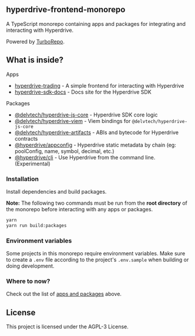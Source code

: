 ## hyperdrive-frontend-monorepo

A TypeScript monorepo containing apps and packages for integrating and
interacting with Hyperdrive.

Powered by [TurboRepo](https://turbo.build).

## What is inside?

Apps

- [hyperdrive-trading](apps/hyperdrive-trading/) - A simple frontend for interacting with Hyperdrive
- [hyperdrive-sdk-docs](apps/hyperdrive-sdk-docs/) - Docs site for the Hyperdrive SDK

Packages

- [@delvtech/hyperdrive-js-core](packages/hyperdrive-js-core/) - Hyperdrive SDK core logic
- [@delvtech/hyperdrive-viem](packages/hyperdrive-viem/) - Viem bindings for `@delvtech/hyperdrive-js-core`
- [@delvtech/hyperdrive-artifacts](packages/hyperdrive-artifacts/) - ABIs and bytecode for Hyperdrive contracts
- [@hyperdrive/appconfig](packages/hyperdrive-appconfig/) - Hyperdrive static metadata by chain (eg: poolConfig, name, symbol, decimal, etc.)
- [@hyperdrive/cli](packages/hyperdrive-cli/) - Use Hyperdrive from the command line. (Experimental)

### Installation

Install dependencies and build packages.

**Note:** The following two commands must be run from the **root directory** of the
monorepo before interacting with any apps or packages.

```bash
yarn
yarn run build:packages
```

### Environment variables

Some projects in this monorepo require environment variables. Make sure to
create a `.env` file according to the project's `.env.sample` when building or
doing development.

### Where to now?

Check out the list of [apps and packages](#what-is-inside) above.

## License

This project is licensed under the AGPL-3 License.
